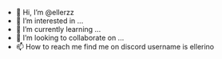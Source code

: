 - 👋 Hi, I’m @ellerzz
- 👀 I’m interested in ...
- 🌱 I’m currently learning ...
- 💞️ I’m looking to collaborate on ...
- 📫 How to reach me find me on discord username is ellerino

<!---
ellerzz/ellerzz is a ✨ special ✨ repository because its `README.md` (this file) appears on your GitHub profile.
You can click the Preview link to take a look at your changes.
--->
